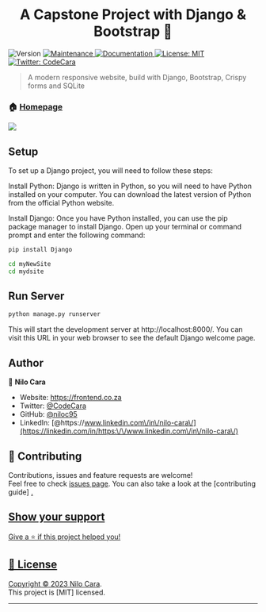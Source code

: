 <h1 align="center">A Capstone Project with Django & Bootstrap 👋</h1>
<p>
  <img alt="Version" src="https://img.shields.io/badge/version-1.0-blue.svg?cacheSeconds=2592000" />
  <a href="https://github.com/niloc95" target="_blank">
    <img alt="Maintenance" src="https://img.shields.io/badge/Maintained%3F-yes-green.svg" />
  </a>
  <a href="https://github.com/niloc95/" target="_blank">
    <img alt="Documentation" src="https://img.shields.io/badge/documentation-yes-brightgreen.svg" />
  </a>
  <a href="https://github.com/niloc95/" target="_blank">
    <img alt="License: MIT" src="https://img.shields.io/github/license/niloc95/Django_Bootstrap_Website" />
  </a>
  <a href="https://twitter.com/CodeCara" target="_blank">
    <img alt="Twitter: CodeCara" src="https://img.shields.io/twitter/follow/CodeCara.svg?style=social" />
  </a>
</p>

> A modern responsive website, build with Django, Bootstrap, Crispy forms and SQLite

### 🏠 [Homepage](https://github.com/niloc95/Django_Bootstrap_Website)
<img src="https://github.com/niloc95/my_django/blob/Production/myNewSite/static/images/Frontend_page.webp">

## Setup


To set up a Django project, you will need to follow these steps:

Install Python: Django is written in Python, so you will need to have Python installed on your computer. You can download the latest version of Python from the official Python website.

Install Django: Once you have Python installed, you can use the pip package manager to install Django. Open up your terminal or command prompt and enter the following command:

```sh
pip install Django
```

```sh
cd myNewSite
cd mydsite
```
## Run Server
```sh
python manage.py runserver
```
This will start the development server at http://localhost:8000/. You can visit this URL in your web browser to see the default Django welcome page.

## Author

👤 **Nilo Cara**

<!-- ----------------------------------------------------------------------------
  * @Website     Django and Bootstrap Website - Capstone Project - Stellenbosch University 
  * @framework   Django - High-level Python web framework with Bootstrap5 and Crispy Forms
  * @author      Nilo Cara 
  * @copyright   Copyright (c) 2023, Nilo Cara
  * @link        https://niloc95.github.io/niloc95
  * @since       v1.0
  * ---------------------------------------------------------------------------- -->

* Website: https://frontend.co.za
* Twitter: [@CodeCara](https://twitter.com/CodeCara)
* GitHub: [@niloc95](https://github.com/niloc95)
* LinkedIn: [@https:\/\/www.linkedin.com\/in\/nilo-cara\/](https://linkedin.com/in/https:\/\/www.linkedin.com\/in\/nilo-cara\/)

## 🤝 Contributing

Contributions, issues and feature requests are welcome!<br />Feel free to check [issues page](https://github.com/niloc95/Django_Bootstrap_Website). You can also take a look at the [contributing guide]  <a href="(https://github.com/niloc95)" target="_blank">
.

## Show your support

Give a ⭐️ if this project helped you!

## 📝 License

Copyright © 2023 [Nilo Cara](https://github.com/niloc95).<br />
This project is [MIT] licensed.

***
